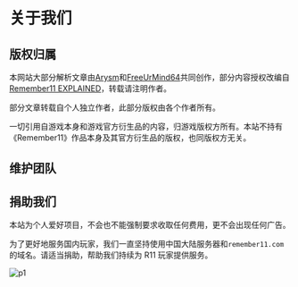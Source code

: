 <script setup lang="ts">
import {
  VPTeamMembers
} from 'vitepress/theme'

const members = [
  {
    avatar: "https://www.github.com/daaiyinhujun.png",
    name: "傅建国FreeUrMind53",
    title: "站长",
    desc: "本站站长，负责网站内容的更新和维护，部分文章作者。",
    links: [
      { icon: "github", link: "https://github.com/daaiyinhujun" },
      { icon: "bilibili", link: "https://space.bilibili.com/3493129221049150" },
    ],
  },
  {
    avatar: "https://www.github.com/MCSeekeri.png",
    name: "MCSeekeri",
    title: "副站长",
    desc: "提供服务器托管和技术支持，负责基于 VitePress 的新版中文站的开发和维护。",
    links: [{ icon: "github", link: "https://github.com/MCSeekeri" }],
  },
  {
    avatar: "https://www.github.com/Nejoe.png",
    name: "Nejoe",
    title: "万恶之源",
    desc: "曾基于 VuePress 制作中文站，成为了整个新版中文站项目的基础。现版本负责一些乱七八糟的更新。",
    links: [
      { icon: "github", link: "https://www.github.com/Nejoe" },
      { icon: "bilibili", link: "https://space.bilibili.com/1716803" },
    ],
  },
  {
    avatar: "https://www.github.com/2601677867.png",
    name: "冬寂WinterMuted",
    title: "（前）副站长",
    desc: "在 2020~2024 年为中文站提供技术支持和服务器托管，没有他就没有中文站。",
    links: [
      { icon: "github", link: "https://www.github.com/2601677867"},
      { icon: "bilibili", link: "https://space.bilibili.com/319404588" }
    ],
  },
];
</script>

# 关于我们

## 版权归属

本网站大部分解析文章由[Arysm](https://adayem.wordpress.com/)和[FreeUrMind64](https://space.bilibili.com/3493129221049150)共同创作，部分内容授权改编自[Remember11 EXPLAINED](https://adayem.wordpress.com/)，转载请注明作者。

部分文章转载自个人独立作者，此部分版权由各个作者所有。

一切引用自游戏本身和游戏官方衍生品的内容，归游戏版权方所有。本站不持有《Remember11》作品本身及其官方衍生品的版权，也同版权方无关。

## 维护团队

<!-- 本网站内容由[FreeUrMind64](https://space.bilibili.com/3493129221049150)维护，部分内容授权改编自[Remember11 EXPLAINED](https://adayem.wordpress.com/)。

新版中文站基于[VitePress](https://vitepress.dev/zh/)，由[MCSeekeri](https://github.com/MCSeekeri)托管服务器，提供技术支持。

感谢[Nejoe](https://space.bilibili.com/1716803)基于[VuePress](https://vuepress.vuejs.org/zh/)制作的重构版中文站，成为了整个新版中文站项目的基础。

感谢[冬寂 WinterMuted](https://space.bilibili.com/319404588)在 2020~2024 年为中文站提供技术支持和服务器托管，没有他就没有中文站。 -->

<VPTeamMembers :members size="small" />

## 捐助我们

本站为个人爱好项目，不会也不能强制要求收取任何费用，更不会出现任何广告。

为了更好地服务国内玩家，我们一直坚持使用中国大陆服务器和`remember11.com`的域名。请适当捐助，帮助我们持续为 R11 玩家提供服务。

![p1](/images/sponsorQrCode.webp)
